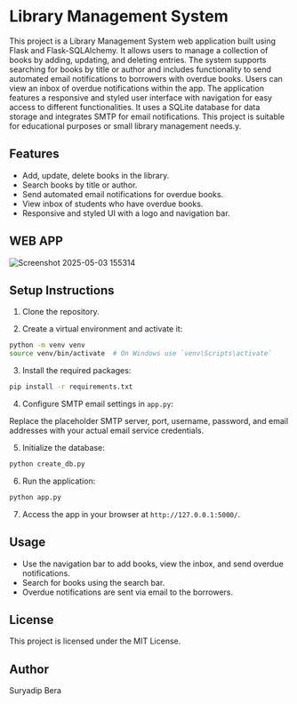 # Library Management System

This project is a Library Management System web application built using Flask and Flask-SQLAlchemy. It allows users to manage a collection of books by adding, updating, and deleting entries. The system supports searching for books by title or author and includes functionality to send automated email notifications to borrowers with overdue books. Users can view an inbox of overdue notifications within the app. The application features a responsive and styled user interface with navigation for easy access to different functionalities. It uses a SQLite database for data storage and integrates SMTP for email notifications. This project is suitable for educational purposes or small library management needs.y.

## Features

- Add, update, delete books in the library.
- Search books by title or author.
- Send automated email notifications for overdue books.
- View inbox of students who have overdue books.
- Responsive and styled UI with a logo and navigation bar.
## WEB APP
![Screenshot 2025-05-03 155314](https://github.com/user-attachments/assets/a8af44b5-30f8-4af0-9505-cd0b8f9f3e27)
## Setup Instructions

1. Clone the repository.

2. Create a virtual environment and activate it:

```bash
python -m venv venv
source venv/bin/activate  # On Windows use `venv\Scripts\activate`
```

3. Install the required packages:

```bash
pip install -r requirements.txt
```

4. Configure SMTP email settings in `app.py`:

Replace the placeholder SMTP server, port, username, password, and email addresses with your actual email service credentials.

5. Initialize the database:

```bash
python create_db.py
```

6. Run the application:

```bash
python app.py
```

7. Access the app in your browser at `http://127.0.0.1:5000/`.

## Usage

- Use the navigation bar to add books, view the inbox, and send overdue notifications.
- Search for books using the search bar.
- Overdue notifications are sent via email to the borrowers.

## License

This project is licensed under the MIT License.

## Author

Suryadip Bera

